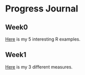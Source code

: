 # Progress Journal

## Week0

[Here](files/HW0.html) is my 5 interesting R examples.

## Week1
[Here](files/HW1.html) is my 3 different measures.
